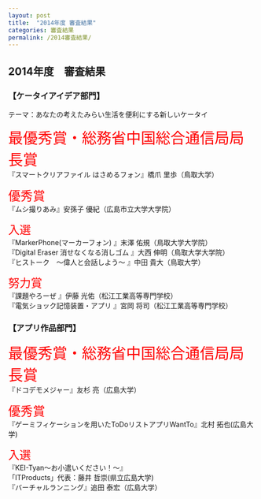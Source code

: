 ```yaml
---
layout: post
title:  "2014年度 審査結果"
categories: 審査結果
permalink: /2014審査結果/
---
```


## 2014年度　審査結果 
### **【ケータイアイデア部門】**
テーマ：あなたの考えたみらい生活を便利にする新しいケータイ

<span style="color:red; font-size: 30px;">最優秀賞・総務省中国総合通信局局長賞</span> <br>
『スマートクリアファイル はさめるフォン』橋爪 里歩（鳥取大学）

<span style="color:red; font-size: 25px;">優秀賞</span> <br>
『ムシ撮りあみ』安孫子 優紀（広島市立大学大学院）

<span style="color:red; font-size: 23px;">入選</span> <br>
『MarkerPhone(マーカーフォン) 』末澤 佑規（鳥取大学大学院）<br>
『Digital Eraser 消せなくなる消しゴム 』大西 伸明（鳥取大学大学院）<br>
『ヒストーク　～偉人と会話しよう～ 』中田 貴大（鳥取大学）

<span style="color:red; font-size: 23px;">努力賞</span> <br>
『課題やろーぜ 』伊藤 光佑（松江工業高等専門学校）<br>
『電気ショック記憶装置・アプリ 』宮岡 将司（松江工業高等専門学校）<br>

<div class="space"> </div>

### **【アプリ作品部門】**
<span style="color:red; font-size: 30px;">最優秀賞・総務省中国総合通信局局長賞</span> <br>
『ドコデモメジャー』友杉 亮（広島大学）

<span style="color:red; font-size: 25px;">優秀賞</span> <br>
『ゲーミフィケーションを用いたToDoリストアプリWantTo』北村 拓也(広島大学)

<span style="color:red; font-size: 23px;">入選</span> <br>
『KEI-Tyan～お小遣いください！～』<br>
「ITProducts」代表：藤井 哲崇(県立広島大学)<br>
『バーチャルランニング』追田 泰宏（広島大学）<br>

<div class="space"> </div>